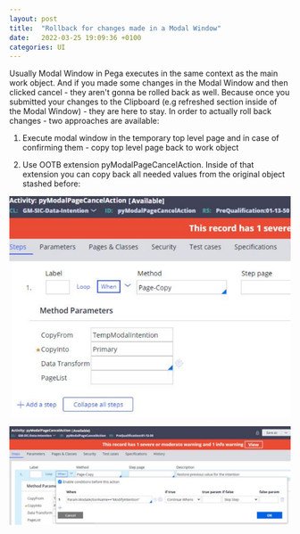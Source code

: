 ```yaml
---
layout: post
title:  "Rollback for changes made in a Modal Window"
date:   2022-03-25 19:09:36 +0100
categories: UI
---
```


Usually Modal Window in Pega executes in the same context as the main work object. And if you made some changes in the Modal Window and then clicked cancel - they aren't gonna be rolled back as well. Because once you submitted your changes to the Clipboard (e.g refreshed section inside of the Modal Window) - they are here to stay.
In order to actually roll back changes - two approaches are available:


	
1. Execute modal window in the temporary top level page and in case of confirming them - copy top level page back to work object
	
2. Use OOTB extension pyModalPageCancelAction. Inside of that extension you can copy back all needed values from the original object stashed before:

![Rollback Modal Step](/assets/rollback-modal-1.png)

![Rollback Modal Precondition](/assets/rollback-modal-2.png)
